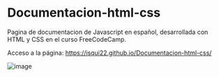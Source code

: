 # Documentacion-html-css

Pagina de documentacion de Javascript en español, desarrollada con HTML y CSS en el curso FreeCodeCamp.

Acceso a la página: https://isqui22.github.io/Documentacion-html-css/

![image](https://github.com/Isqui22/Documentacion-html-css/assets/132499825/6ea7c384-eb27-4033-9cdd-996e6dd7a3bf)
